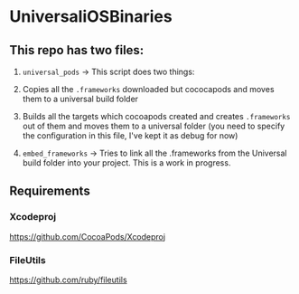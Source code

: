 # UniversaliOSBinaries

## This repo has two files:

1. `universal_pods` -> This script does two things:
  1. Copies all the `.frameworks` downloaded but cococapods and moves them to a universal build folder
  2. Builds all the targets which cocoapods created and creates `.frameworks` out of them and moves them to a universal folder (you need to specify the configuration in this file, I've kept it as debug for now)
  
2. `embed_frameworks` -> Tries to link all the .frameworks from the Universal build folder into your project. This is a work in progress.

## Requirements

### Xcodeproj
https://github.com/CocoaPods/Xcodeproj

### FileUtils
https://github.com/ruby/fileutils
